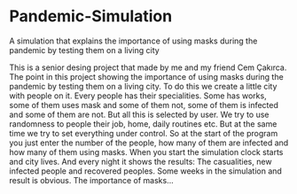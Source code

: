 # Pandemic-Simulation
A simulation that explains the importance of using masks during the pandemic by testing them on a living city

This is a senior desing project that made by me and my friend Cem Çakırca. The point in this project showing the importance of using masks during the pandemic by testing them on a living city. To do this we create a little city with people on it. Every people has their specialities. Some has works, some of them uses mask and some of them not, some of them is infected and some of them are not. But all this is selected by user. We try to use randomness to people their job, home, daily routines etc. But at the same time we try to set everything under control. So at the start of the program you just enter the number of the people, how many of them are infected and how many of them using masks. When you start the simulation clock starts and city lives. And every night it shows the results: The casualities, new infected people and recovered peoples. Some weeks in the simulation and result is obvious. The importance of masks...
